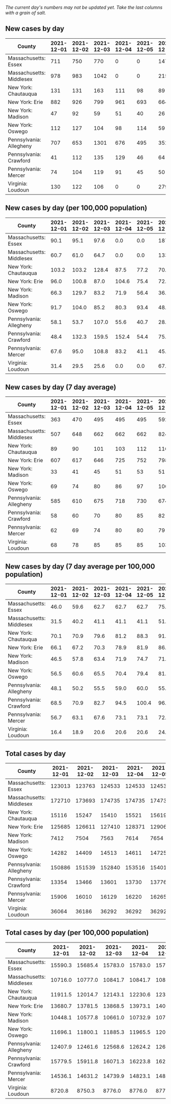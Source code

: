 _The current day's numbers may not be updated yet. Take the last columns with a grain of salt._
## New cases by day

| County | 2021-12-01 | 2021-12-02 | 2021-12-03 | 2021-12-04 | 2021-12-05 | 2021-12-06 | 2021-12-07 |
| --- | --- | --- | --- | --- | --- | --- | --- |
| Massachusetts: Essex | 711 | 750 | 770 | 0 | 0 | 1479 |  |
| Massachusetts: Middlesex | 978 | 983 | 1042 | 0 | 0 | 2156 |  |
| New York: Chautauqua | 131 | 131 | 163 | 111 | 98 | 89 |  |
| New York: Erie | 882 | 926 | 799 | 961 | 693 | 664 |  |
| New York: Madison | 47 | 92 | 59 | 51 | 40 | 26 |  |
| New York: Oswego | 112 | 127 | 104 | 98 | 114 | 59 |  |
| Pennsylvania: Allegheny | 707 | 653 | 1301 | 676 | 495 | 352 |  |
| Pennsylvania: Crawford | 41 | 112 | 135 | 129 | 46 | 64 |  |
| Pennsylvania: Mercer | 74 | 104 | 119 | 91 | 45 | 50 |  |
| Virginia: Loudoun | 130 | 122 | 106 | 0 | 0 | 279 |  |

## New cases by day (per 100,000 population)

| County | 2021-12-01 | 2021-12-02 | 2021-12-03 | 2021-12-04 | 2021-12-05 | 2021-12-06 | 2021-12-07 |
| --- | --- | --- | --- | --- | --- | --- | --- |
| Massachusetts: Essex | 90.1 | 95.1 | 97.6 | 0.0 | 0.0 | 187.4 |  |
| Massachusetts: Middlesex | 60.7 | 61.0 | 64.7 | 0.0 | 0.0 | 133.8 |  |
| New York: Chautauqua | 103.2 | 103.2 | 128.4 | 87.5 | 77.2 | 70.1 |  |
| New York: Erie | 96.0 | 100.8 | 87.0 | 104.6 | 75.4 | 72.3 |  |
| New York: Madison | 66.3 | 129.7 | 83.2 | 71.9 | 56.4 | 36.7 |  |
| New York: Oswego | 91.7 | 104.0 | 85.2 | 80.3 | 93.4 | 48.3 |  |
| Pennsylvania: Allegheny | 58.1 | 53.7 | 107.0 | 55.6 | 40.7 | 28.9 |  |
| Pennsylvania: Crawford | 48.4 | 132.3 | 159.5 | 152.4 | 54.4 | 75.6 |  |
| Pennsylvania: Mercer | 67.6 | 95.0 | 108.8 | 83.2 | 41.1 | 45.7 |  |
| Virginia: Loudoun | 31.4 | 29.5 | 25.6 | 0.0 | 0.0 | 67.5 |  |

## New cases by day (7 day average)

| County | 2021-12-01 | 2021-12-02 | 2021-12-03 | 2021-12-04 | 2021-12-05 | 2021-12-06 | 2021-12-07 |
| --- | --- | --- | --- | --- | --- | --- | --- |
| Massachusetts: Essex | 363 | 470 | 495 | 495 | 495 | 592 |  |
| Massachusetts: Middlesex | 507 | 648 | 662 | 662 | 662 | 824 |  |
| New York: Chautauqua | 89 | 90 | 101 | 103 | 112 | 116 |  |
| New York: Erie | 607 | 617 | 646 | 725 | 752 | 798 |  |
| New York: Madison | 33 | 41 | 45 | 51 | 53 | 51 |  |
| New York: Oswego | 69 | 74 | 80 | 86 | 97 | 100 |  |
| Pennsylvania: Allegheny | 585 | 610 | 675 | 718 | 730 | 674 |  |
| Pennsylvania: Crawford | 58 | 60 | 70 | 80 | 85 | 82 |  |
| Pennsylvania: Mercer | 62 | 69 | 74 | 80 | 80 | 79 |  |
| Virginia: Loudoun | 68 | 78 | 85 | 85 | 85 | 103 |  |

## New cases by day (7 day average per 100,000 population)

| County | 2021-12-01 | 2021-12-02 | 2021-12-03 | 2021-12-04 | 2021-12-05 | 2021-12-06 | 2021-12-07 |
| --- | --- | --- | --- | --- | --- | --- | --- |
| Massachusetts: Essex | 46.0 | 59.6 | 62.7 | 62.7 | 62.7 | 75.0 |  |
| Massachusetts: Middlesex | 31.5 | 40.2 | 41.1 | 41.1 | 41.1 | 51.1 |  |
| New York: Chautauqua | 70.1 | 70.9 | 79.6 | 81.2 | 88.3 | 91.4 |  |
| New York: Erie | 66.1 | 67.2 | 70.3 | 78.9 | 81.9 | 86.9 |  |
| New York: Madison | 46.5 | 57.8 | 63.4 | 71.9 | 74.7 | 71.9 |  |
| New York: Oswego | 56.5 | 60.6 | 65.5 | 70.4 | 79.4 | 81.9 |  |
| Pennsylvania: Allegheny | 48.1 | 50.2 | 55.5 | 59.0 | 60.0 | 55.4 |  |
| Pennsylvania: Crawford | 68.5 | 70.9 | 82.7 | 94.5 | 100.4 | 96.9 |  |
| Pennsylvania: Mercer | 56.7 | 63.1 | 67.6 | 73.1 | 73.1 | 72.2 |  |
| Virginia: Loudoun | 16.4 | 18.9 | 20.6 | 20.6 | 20.6 | 24.9 |  |

## Total cases by day

| County | 2021-12-01 | 2021-12-02 | 2021-12-03 | 2021-12-04 | 2021-12-05 | 2021-12-06 | 2021-12-07 |
| --- | --- | --- | --- | --- | --- | --- | --- |
| Massachusetts: Essex | 123013 | 123763 | 124533 | 124533 | 124533 | 126012 |  |
| Massachusetts: Middlesex | 172710 | 173693 | 174735 | 174735 | 174735 | 176891 |  |
| New York: Chautauqua | 15116 | 15247 | 15410 | 15521 | 15619 | 15708 |  |
| New York: Erie | 125685 | 126611 | 127410 | 128371 | 129064 | 129728 |  |
| New York: Madison | 7412 | 7504 | 7563 | 7614 | 7654 | 7680 |  |
| New York: Oswego | 14282 | 14409 | 14513 | 14611 | 14725 | 14784 |  |
| Pennsylvania: Allegheny | 150886 | 151539 | 152840 | 153516 | 154011 | 154363 |  |
| Pennsylvania: Crawford | 13354 | 13466 | 13601 | 13730 | 13776 | 13840 |  |
| Pennsylvania: Mercer | 15906 | 16010 | 16129 | 16220 | 16265 | 16315 |  |
| Virginia: Loudoun | 36064 | 36186 | 36292 | 36292 | 36292 | 36571 |  |

## Total cases by day (per 100,000 population)

| County | 2021-12-01 | 2021-12-02 | 2021-12-03 | 2021-12-04 | 2021-12-05 | 2021-12-06 | 2021-12-07 |
| --- | --- | --- | --- | --- | --- | --- | --- |
| Massachusetts: Essex | 15590.3 | 15685.4 | 15783.0 | 15783.0 | 15783.0 | 15970.4 |  |
| Massachusetts: Middlesex | 10716.0 | 10777.0 | 10841.7 | 10841.7 | 10841.7 | 10975.4 |  |
| New York: Chautauqua | 11911.5 | 12014.7 | 12143.1 | 12230.6 | 12307.8 | 12378.0 |  |
| New York: Erie | 13680.7 | 13781.5 | 13868.5 | 13973.1 | 14048.5 | 14120.8 |  |
| New York: Madison | 10448.1 | 10577.8 | 10661.0 | 10732.9 | 10789.2 | 10825.9 |  |
| New York: Oswego | 11696.1 | 11800.1 | 11885.3 | 11965.5 | 12058.9 | 12107.2 |  |
| Pennsylvania: Allegheny | 12407.9 | 12461.6 | 12568.6 | 12624.2 | 12664.9 | 12693.9 |  |
| Pennsylvania: Crawford | 15779.5 | 15911.8 | 16071.3 | 16223.8 | 16278.1 | 16353.7 |  |
| Pennsylvania: Mercer | 14536.1 | 14631.2 | 14739.9 | 14823.1 | 14864.2 | 14909.9 |  |
| Virginia: Loudoun | 8720.8 | 8750.3 | 8776.0 | 8776.0 | 8776.0 | 8843.4 |  |
